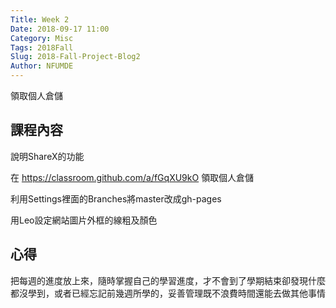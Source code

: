 ```yaml
---
Title: Week 2
Date: 2018-09-17 11:00
Category: Misc
Tags: 2018Fall
Slug: 2018-Fall-Project-Blog2
Author: NFUMDE
---
```


領取個人倉儲

<!-- PELICAN_END_SUMMARY -->

課程內容
----

說明ShareX的功能

在 https://classroom.github.com/a/fGqXU9kO 領取個人倉儲

利用Settings裡面的Branches將master改成gh-pages

用Leo設定網站圖片外框的線粗及顏色


心得
----

把每週的進度放上來，隨時掌握自己的學習進度，才不會到了學期結束卻發現什麼都沒學到，或者已經忘記前幾週所學的，妥善管理既不浪費時間還能去做其他事情

